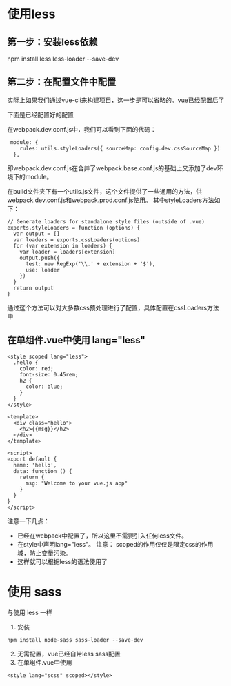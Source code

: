 


# 使用less

## 第一步：安装less依赖

npm install less less-loader --save-dev


## 第二步：在配置文件中配置

实际上如果我们通过vue-cli来构建项目，这一步是可以省略的。vue已经配置后了

下面是已经配置好的配置

在webpack.dev.conf.js中，我们可以看到下面的代码：

```
 module: {
    rules: utils.styleLoaders({ sourceMap: config.dev.cssSourceMap })
  },
```
即webpack.dev.conf.js在合并了webpack.base.conf.js的基础上又添加了dev环境下的module。 

在build文件夹下有一个utils.js文件，这个文件提供了一些通用的方法，供webpack.dev.conf.js和webpack.prod.conf.js使用。 其中styleLoaders方法如下：

```
// Generate loaders for standalone style files (outside of .vue)
exports.styleLoaders = function (options) {
  var output = []
  var loaders = exports.cssLoaders(options)
  for (var extension in loaders) {
    var loader = loaders[extension]
    output.push({
      test: new RegExp('\\.' + extension + '$'),
      use: loader
    })
  }
  return output
}
```
通过这个方法可以对大多数css预处理进行了配置，具体配置在cssLoaders方法中


## 在单组件.vue中使用   lang="less"

```
<style scoped lang="less">
  .hello {
    color: red;
    font-size: 0.45rem;
    h2 {
      color: blue;
    }
  }
</style>

<template>
  <div class="hello">
    <h2>{{msg}}</h2>
  </div>
</template>

<script>
export default {
  name: 'hello',
  data: function () {
    return {
      msg: "Welcome to your vue.js app"
    }
  }
}
</script>
```
注意一下几点：

- 已经在webpack中配置了，所以这里不需要引入任何less文件。
- 在style中声明lang="less"。 注意： scoped的作用仅仅是限定css的作用域，防止变量污染。
- 这样就可以根据less的语法使用了





# 使用 sass 

与使用 less 一样

1. 安装
```
npm install node-sass sass-loader --save-dev

```
2. 无需配置，vue已经自带less sass配置
3. 在单组件.vue中使用 
```
<style lang="scss" scoped></style>
```
